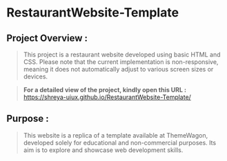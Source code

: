 # RestaurantWebsite-Template

## Project Overview :
> This project is a restaurant website developed using basic HTML and CSS. Please note that the current implementation is non-responsive, meaning it does not automatically adjust to various screen sizes or devices.

> **For a detailed view of the project, kindly open this URL :** https://shreya-uiux.github.io/RestaurantWebsite-Template/

## Purpose :
> This website is a replica of a template available at ThemeWagon, developed solely for educational and non-commercial purposes. Its aim is to explore and showcase web development skills.
